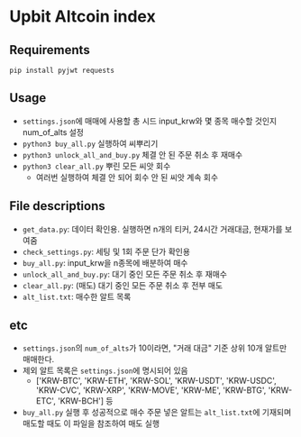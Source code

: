 # Upbit Altcoin index
## Requirements
`pip install pyjwt requests`

## Usage
- `settings.json`에 매매에 사용할 총 시드 input_krw와 몇 종목 매수할 것인지 num_of_alts 설정
- `python3 buy_all.py` 실행하여 씨뿌리기
- `python3 unlock_all_and_buy.py` 체결 안 된 주문 취소 후 재매수
- `python3 clear_all.py` 뿌린 모든 씨앗 회수
    - 여러번 실행하여 체결 안 되어 회수 안 된 씨앗 계속 회수

## File descriptions
- `get_data.py`: 데이터 확인용. 실행하면 n개의 티커, 24시간 거래대금, 현재가를 보여줌
- `check_settings.py`: 세팅 및 1회 주문 단가 확인용
- `buy_all.py`: input_krw을 n종목에 배분하여 매수
- `unlock_all_and_buy.py`: 대기 중인 모든 주문 취소 후 재매수
- `clear_all.py`: (매도) 대기 중인 모든 주문 취소 후 전부 매도
- `alt_list.txt`: 매수한 알트 목록

## etc
- `settings.json`의 `num_of_alts`가 10이라면, "거래 대금" 기준 상위 10개 알트만 매매한다.
- 제외 알트 목록은 `settings.json`에 명시되어 있음
    - ['KRW-BTC', 'KRW-ETH', 'KRW-SOL', 'KRW-USDT', 'KRW-USDC', 'KRW-CVC', 'KRW-XRP', 'KRW-MOVE', 'KRW-ME', 'KRW-BTG', 'KRW-ETC', 'KRW-BCH'] 등
- `buy_all.py` 실행 후 성공적으로 매수 주문 넣은 알트는 `alt_list.txt`에 기재되며 매도할 때도 이 파일을 참조하여 매도 실행
